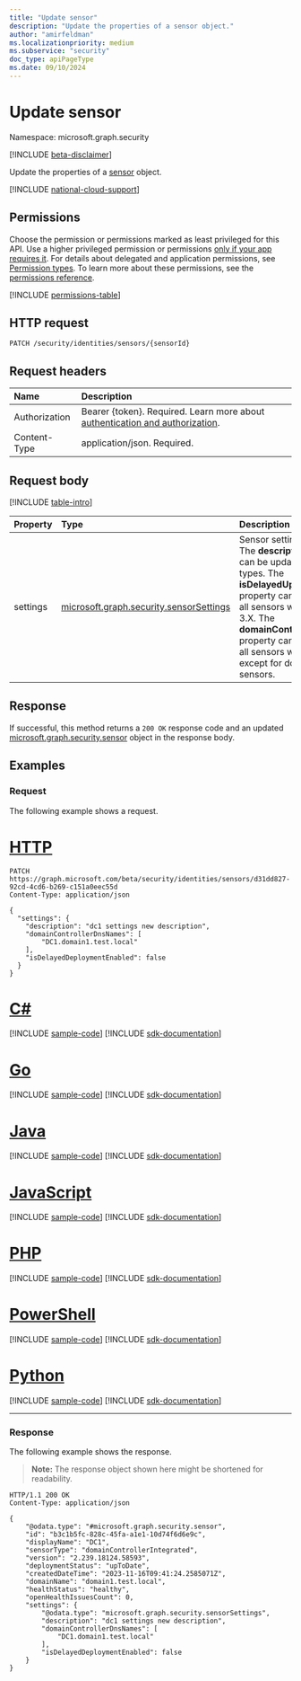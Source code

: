 ```yaml
---
title: "Update sensor"
description: "Update the properties of a sensor object."
author: "amirfeldman"
ms.localizationpriority: medium
ms.subservice: "security"
doc_type: apiPageType
ms.date: 09/10/2024
---
```


# Update sensor

Namespace: microsoft.graph.security

[!INCLUDE [beta-disclaimer](../../includes/beta-disclaimer.md)]

Update the properties of a [sensor](../resources/security-sensor.md) object.

[!INCLUDE [national-cloud-support](../../includes/global-us.md)]

## Permissions

Choose the permission or permissions marked as least privileged for this API. Use a higher privileged permission or permissions [only if your app requires it](/graph/permissions-overview#best-practices-for-using-microsoft-graph-permissions). For details about delegated and application permissions, see [Permission types](/graph/permissions-overview#permission-types). To learn more about these permissions, see the [permissions reference](/graph/permissions-reference).

<!-- { "blockType": "permissions", "name": "security_sensor_update" } -->
[!INCLUDE [permissions-table](../includes/permissions/security-sensor-update-permissions.md)]

## HTTP request

<!-- {
  "blockType": "ignored"
}
-->
``` http
PATCH /security/identities/sensors/{sensorId}
```

## Request headers

|Name|Description|
|:---|:---|
|Authorization|Bearer {token}. Required. Learn more about [authentication and authorization](/graph/auth/auth-concepts).|
|Content-Type|application/json. Required.|

## Request body

[!INCLUDE [table-intro](../../includes/update-property-table-intro.md)]

|Property|Type|Description|
|:---|:---|:---|
|settings|[microsoft.graph.security.sensorSettings](../resources/security-sensorsettings.md)|Sensor settings information. The **description** property can be updated for all sensor types. The **isDelayedUpdateEnabled** property can be updated for all sensors with version < 3.X. The **domainControllerDnsNames** property can be updated for all sensors with version < 3.X except for domain controller sensors. |



## Response

If successful, this method returns a `200 OK` response code and an updated [microsoft.graph.security.sensor](../resources/security-sensor.md) object in the response body.

## Examples

### Request

The following example shows a request.
# [HTTP](#tab/http)
<!-- {
  "blockType": "request",
  "sampleKeys": ["d31dd827-92cd-4cd6-b269-c151a0eec55d"],
  "name": "update_sensor"
}
-->
``` http
PATCH https://graph.microsoft.com/beta/security/identities/sensors/d31dd827-92cd-4cd6-b269-c151a0eec55d
Content-Type: application/json

{
  "settings": {
    "description": "dc1 settings new description",
    "domainControllerDnsNames": [
        "DC1.domain1.test.local"
    ],
    "isDelayedDeploymentEnabled": false
  }
}
```

# [C#](#tab/csharp)
[!INCLUDE [sample-code](../includes/snippets/csharp/update-sensor-csharp-snippets.md)]
[!INCLUDE [sdk-documentation](../includes/snippets/snippets-sdk-documentation-link.md)]

# [Go](#tab/go)
[!INCLUDE [sample-code](../includes/snippets/go/update-sensor-go-snippets.md)]
[!INCLUDE [sdk-documentation](../includes/snippets/snippets-sdk-documentation-link.md)]

# [Java](#tab/java)
[!INCLUDE [sample-code](../includes/snippets/java/update-sensor-java-snippets.md)]
[!INCLUDE [sdk-documentation](../includes/snippets/snippets-sdk-documentation-link.md)]

# [JavaScript](#tab/javascript)
[!INCLUDE [sample-code](../includes/snippets/javascript/update-sensor-javascript-snippets.md)]
[!INCLUDE [sdk-documentation](../includes/snippets/snippets-sdk-documentation-link.md)]

# [PHP](#tab/php)
[!INCLUDE [sample-code](../includes/snippets/php/update-sensor-php-snippets.md)]
[!INCLUDE [sdk-documentation](../includes/snippets/snippets-sdk-documentation-link.md)]

# [PowerShell](#tab/powershell)
[!INCLUDE [sample-code](../includes/snippets/powershell/update-sensor-powershell-snippets.md)]
[!INCLUDE [sdk-documentation](../includes/snippets/snippets-sdk-documentation-link.md)]

# [Python](#tab/python)
[!INCLUDE [sample-code](../includes/snippets/python/update-sensor-python-snippets.md)]
[!INCLUDE [sdk-documentation](../includes/snippets/snippets-sdk-documentation-link.md)]

---

### Response

The following example shows the response.
>**Note:** The response object shown here might be shortened for readability.
<!-- {
  "blockType": "response",
  "@odata.type": "microsoft.graph.security.sensor",
  "truncated": true,
  "name": "update_sensor"
}
-->
``` http
HTTP/1.1 200 OK
Content-Type: application/json

{
    "@odata.type": "#microsoft.graph.security.sensor",
    "id": "b3c1b5fc-828c-45fa-a1e1-10d74f6d6e9c",
    "displayName": "DC1",
    "sensorType": "domainControllerIntegrated",
    "version": "2.239.18124.58593",
    "deploymentStatus": "upToDate",
    "createdDateTime": "2023-11-16T09:41:24.2585071Z",
    "domainName": "domain1.test.local",
    "healthStatus": "healthy",
    "openHealthIssuesCount": 0,
    "settings": {
        "@odata.type": "microsoft.graph.security.sensorSettings",
        "description": "dc1 settings new description",
        "domainControllerDnsNames": [
            "DC1.domain1.test.local"
        ],
        "isDelayedDeploymentEnabled": false
    }
}
```

